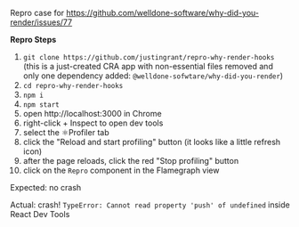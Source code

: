 Repro case for https://github.com/welldone-software/why-did-you-render/issues/77

**Repro Steps**

1. `git clone https://github.com/justingrant/repro-why-render-hooks` (this is a just-created CRA app with non-essential files removed and only one dependency added: `@welldone-sofwtare/why-did-you-render`)
2. `cd repro-why-render-hooks`
3. `npm i`
4. `npm start`
5. open http://localhost:3000 in Chrome
6. right-click + Inspect to open dev tools
7. select the ⚛Profiler tab
8. click the "Reload and start profiling" button (it looks like a little refresh icon)
9. after the page reloads, click the red "Stop profiling" button
10. click on the `Repro` component in the Flamegraph view

Expected: no crash

Actual: crash! `TypeError: Cannot read property 'push' of undefined` inside React Dev Tools
